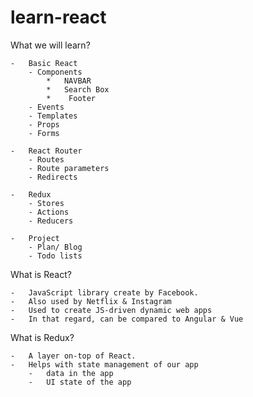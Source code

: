 # learn-react

What we will learn?

	-	Basic React
		- Components
			*	NAVBAR
			*	Search Box
			*	 Footer
		- Events
		- Templates
		- Props
		- Forms

	-	React Router
		- Routes
		- Route parameters
		- Redirects

	-	Redux
		- Stores
		- Actions
		- Reducers

	-	Project
		- Plan/ Blog
		- Todo lists

What is React?

	-	JavaScript library create by Facebook.
	-	Also used by Netflix & Instagram
	-	Used to create JS-driven dynamic web apps
	-	In that regard, can be compared to Angular & Vue

What is Redux?

	-	A layer on-top of React.
	-	Helps with state management of our app
		-	data in the app
		-	UI state of the app


